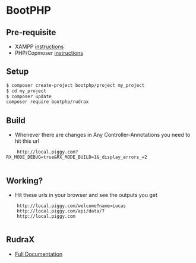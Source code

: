 # BootPHP


## Pre-requisite
- XAMPP [instructions](https://github.com/boilerplatez/docs/blob/master/markdown/xampp/ENV.md)
- PHP/Copmoser [instructions](https://github.com/boilerplatez/docs/blob/master/markdown/php/ENV.md)
## Setup

```bash
$ composer create-project bootphp/project my_project
$ cd my_project
$ composer update
composer require bootphp/rudrax
```

## Build
- Whenever there are changes in Any Controller-Annotations you need to hit this url

```
    http://local.piggy.com?RX_MODE_DEBUG=true&RX_MODE_BUILD=1&_display_errors_=2
    
```

## Working?
- Hit these urls in your browser and see the outputs you get
```
    http://local.piggy.com/welcome?name=Lucas
    http://local.piggy.com/api/data/7
    http://local.piggy.com
    
```

## RudraX
- [Full Documentation](https://github.com/rudraks/boot/blob/master/README.md)
